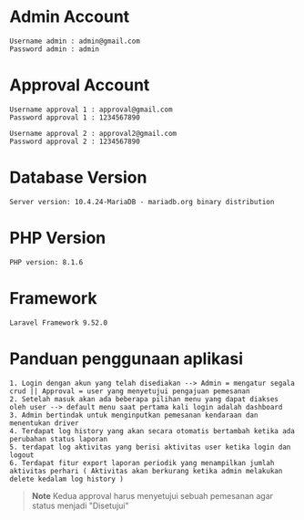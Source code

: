# Admin Account
    Username admin : admin@gmail.com
    Password admin : admin

# Approval Account
    Username approval 1 : approval@gmail.com
    Password approval 1 : 1234567890
    
    Username approval 2 : approval2@gmail.com
    Password approval 2 : 1234567890

# Database Version
    Server version: 10.4.24-MariaDB - mariadb.org binary distribution

# PHP Version
    PHP version: 8.1.6

# Framework
    Laravel Framework 9.52.0

# Panduan penggunaan aplikasi
    1. Login dengan akun yang telah disediakan --> Admin = mengatur segala crud || Approval = user yang menyetujui pengajuan pemesanan
    2. Setelah masuk akan ada beberapa pilihan menu yang dapat diakses oleh user --> default menu saat pertama kali login adalah dashboard
    3. Admin bertindak untuk menginputkan pemesanan kendaraan dan menentukan driver
    4. Terdapat log history yang akan secara otomatis bertambah ketika ada perubahan status laporan
    5. terdapat log aktivitas yang berisi aktivitas user ketika login dan logout
    6. Terdapat fitur export laporan periodik yang menampilkan jumlah aktivitas perhari ( Aktivitas akan berkurang ketika admin melakukan delete kedalam log history )

> **Note**
Kedua approval harus menyetujui sebuah pemesanan agar status menjadi "Disetujui"
